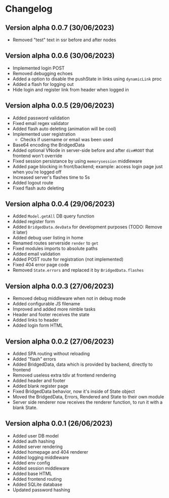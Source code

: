 # Changelog

## Version alpha 0.0.7 (30/06/2023)

- Removed "test" text in ssr before and after nodes

## Version alpha 0.0.6 (30/06/2023)

- Implemented login POST
- Removed debugging echoes
- Added a option to disable the pushState in links using `dynamicLink` proc
- Added a flash for logging out
- Hide login and register link from header when logged in

## Version alpha 0.0.5 (29/06/2023)

- Added password validation
- Fixed email regex validator
- Added flash auto deleting (animation will be cool)
- Implemented user registration
  - Checks if username or email was been used
- Base64 encoding the BridgedData
- Added optional VNode in server-side before and after `div#ROOT` that frontend won't override
- Fixed session persistance by using `memorysession` middleware
- Added page blocking in front/backend; example: access login page just when you're logged off
- Increased server's flashes time to 5s
- Added logout route
- Fixed flash auto deleting

## Version alpha 0.0.4 (29/06/2023)

- Added `Model.getAll` DB query function
- Added register form
- Added `BridgedData.devData` for development purposes (TODO: Remove it later)
- Added debug user listing in home
- Renamed routes serverside `render` to `get`
- Fixed modules imports to absolute paths
- Added email validation
- Added POST route for registration (not implemented)
- Fixed 404 error page code
- Removed `State.errors` and replaced it by `BridgedData.flashes`

## Version alpha 0.0.3 (27/06/2023)

- Removed debug middleware when not in debug mode
- Added configurable JS filename
- Improved and added more nimble tasks
- Header and footer receives the state
- Added links to header
- Added login form HTML

## Version alpha 0.0.2 (27/06/2023)

- Added SPA routing without reloading
- Added "flash" errors
- Added BridgedData, data which is provided by backend, directly to frontend
- Removed useless extra tdiv at frontend rendering
- Added header and footer
- Added blank register page
- Fixed BridgedData behavior, now it's inside of State object
- Moved the BridgedData, Errors, Rendered and State to their own module
- Server side renderer now receives the renderer function, to run it with a blank State.

## Version alpha 0.0.1 (26/06/2023)

- Added user DB model
- Added auth hashing
- Added server rendering
- Added homepage and 404 renderer
- Added logging middleware
- Added env config
- Added session middleware
- Added base HTML
- Added frontend routing
- Added SQLite database
- Updated password hashing
